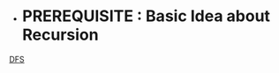  - # PREREQUISITE : Basic Idea about Recursion
 
 [DFS](https://www.personal.kent.edu/~rmuhamma/Algorithms/MyAlgorithms/GraphAlgor/depthSearch.htm)

